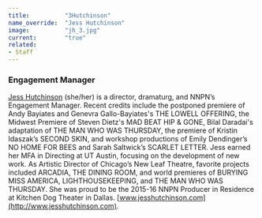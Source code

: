 ```yaml
---
title:          "3Hutchinson"
name_override:  "Jess Hutchinson"
image:          "jh_3.jpg"
current:        "true"
related:
- Staff
---
```


### Engagement Manager

[Jess Hutchinson](http://newplayexchange.org/users/311/jess-hutchinson) (she/her) is a director, dramaturg, and NNPN’s Engagement Manager. Recent credits include the postponed premiere of Andy Bayiates and Genevra Gallo-Bayiates's THE LOWELL OFFERING, the Midwest Premiere of Steven Dietz's MAD BEAT HIP & GONE, Bilal Daradai's adaptation of THE MAN WHO WAS THURSDAY, the premiere of Kristin Idaszak’s SECOND SKIN, and workshop productions of Emily Dendinger’s NO HOME FOR BEES and Sarah Saltwick’s SCARLET LETTER. Jess earned her MFA in Directing at UT Austin, focusing on the development of new work. As Artistic Director of Chicago’s New Leaf Theatre, favorite projects included ARCADIA, THE DINING ROOM, and world premieres of BURYING MISS AMERICA, LIGHTHOUSEKEEPING, and THE MAN WHO WAS THURSDAY. She was proud to be the 2015-16 NNPN Producer in Residence at Kitchen Dog Theater in Dallas. [www.jesshutchinson.com](http://www.jesshutchinson.com).
